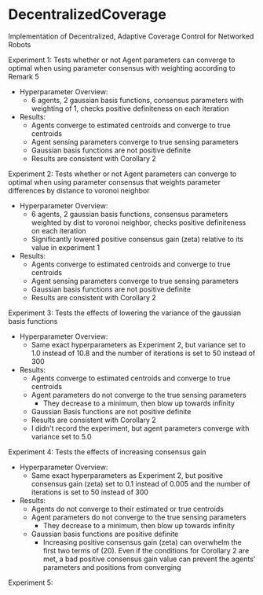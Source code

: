 # DecentralizedCoverage
Implementation of Decentralized, Adaptive Coverage Control for Networked Robots



Experiment 1: Tests whether or not Agent parameters can converge to optimal when using parameter consensus with weighting according to Remark 5 

- Hyperparameter Overview: 
  - 6 agents, 2 gaussian basis functions, consensus parameters with weighting of 1, checks positive definiteness on each iteration 
- Results: 
  - Agents converge to estimated centroids and converge to true centroids 
  - Agent sensing parameters converge to true sensing parameters 
  - Gaussian basis functions are not positive definite
  - Results are consistent with Corollary 2 



Experiment 2: Tests whether or not Agent parameters can converge to optimal when using parameter consensus that weights parameter differences by distance to voronoi neighbor 

- Hyperparameter Overview: 
  - 6 agents, 2 gaussian basis functions, consensus parameters weighted by dist to voronoi neighbor, checks positive definiteness on each iteration 
  - Significantly lowered positive consensus gain (zeta) relative to its value in experiment 1
- Results: 
  - Agents converge to estimated centroids and converge to true centroids 
  - Agent sensing parameters converge to true sensing parameters  
  - Gaussian basis functions are not positive definite 
  - Results are consistent with Corollary 2



Experiment 3: Tests the effects of lowering the variance of the gaussian basis functions 

- Hyperparameter Overview:
  - Same exact hyperparameters as Experiment 2, but variance set to 1.0 instead of 10.8 and the number of iterations is set to 50 instead of 300
- Results:
  - Agents converge to estimated centroids and converge to true centroids 
  - Agent parameters do not converge to the true sensing parameters 
    - They decrease to a minimum, then blow up towards infinity 
  - Gaussian Basis functions are not positive definite 
  - Results are consistent with Corollary 2
  - I didn't record the experiment, but agent parameters converge with variance set to 5.0



Experiment 4: Tests the effects of increasing consensus gain 

- Hyperparameter Overview:
  - Same exact hyperparameters as Experiment 2, but positive consensus gain (zeta) set to 0.1 instead of 0.005 and the number of iterations is set to 50 instead of 300
- Results:
  - Agents do not converge to their estimated or true centroids 
  - Agent parameters do not converge to the true sensing parameters 
    - They decrease to a minimum, then blow up towards infinity 
  - Gaussian basis functions are positive definite 
    - Increasing positive consensus gain (zeta) can overwhelm the first two terms of (20). Even if the conditions for Corollary 2 are met, a bad positive consensus gain value can prevent the agents' parameters and positions from converging 



Experiment 5: 

